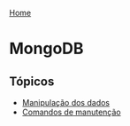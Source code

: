 [Home](https://github.com/fscheidt/iotdb)

# MongoDB

## Tópicos
- [Manipulação dos dados](mongodb-comandos.md)
- [Comandos de manutenção](mongodb-utils.md)

